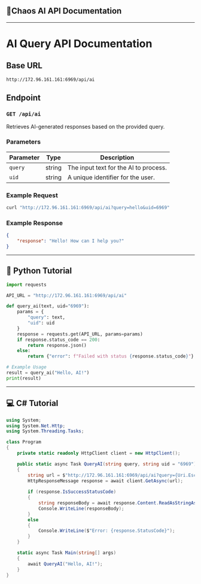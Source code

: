 ## 📜Chaos AI API Documentation
---
# AI Query API Documentation

## Base URL
```
http://172.96.161.161:6969/api/ai
```

## Endpoint
### `GET /api/ai`
Retrieves AI-generated responses based on the provided query.

### Parameters
| Parameter | Type   | Description                        |
|-----------|--------|----------------------------------|
| `query`  | string | The input text for the AI to process. |
| `uid`    | string | A unique identifier for the user. |

### Example Request
```bash
curl "http://172.96.161.161:6969/api/ai?query=hello&uid=6969"
```

### Example Response
```json
{
    "response": "Hello! How can I help you?"
}
```

---

## 🐍 Python Tutorial

```python
import requests

API_URL = "http://172.96.161.161:6969/api/ai"

def query_ai(text, uid="6969"):
    params = {
        "query": text,
        "uid": uid
    }
    response = requests.get(API_URL, params=params)
    if response.status_code == 200:
        return response.json()
    else:
        return {"error": f"Failed with status {response.status_code}"}

# Example Usage
result = query_ai("Hello, AI!")
print(result)
```

---

## 💻 C# Tutorial

```csharp
using System;
using System.Net.Http;
using System.Threading.Tasks;

class Program
{
    private static readonly HttpClient client = new HttpClient();

    public static async Task QueryAI(string query, string uid = "6969")
    {
        string url = $"http://172.96.161.161:6969/api/ai?query={Uri.EscapeDataString(query)}&uid={uid}";
        HttpResponseMessage response = await client.GetAsync(url);
        
        if (response.IsSuccessStatusCode)
        {
            string responseBody = await response.Content.ReadAsStringAsync();
            Console.WriteLine(responseBody);
        }
        else
        {
            Console.WriteLine($"Error: {response.StatusCode}");
        }
    }

    static async Task Main(string[] args)
    {
        await QueryAI("Hello, AI!");
    }
}
```
